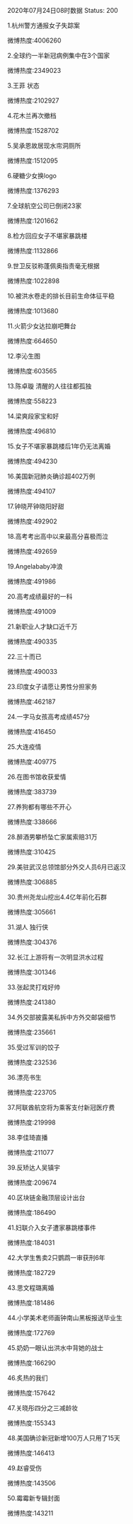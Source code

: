 2020年07月24日08时数据
Status: 200

1.杭州警方通报女子失踪案

微博热度:4006260

2.全球约一半新冠病例集中在3个国家

微博热度:2349023

3.王菲 状态

微博热度:2102927

4.花木兰再次撤档

微博热度:1528702

5.吴承恩故居现水帘洞厕所

微博热度:1512095

6.硬糖少女换logo

微博热度:1376293

7.全球航空公司已倒闭23家

微博热度:1201662

8.检方回应女子不堪家暴跳楼

微博热度:1132866

9.世卫反驳称蓬佩奥指责毫无根据

微博热度:1022898

10.被洪水卷走的排长目前生命体征平稳

微博热度:1013680

11.火箭少女达拉崩吧舞台

微博热度:664650

12.李沁生图

微博热度:603565

13.陈卓璇 清醒的人往往都孤独

微博热度:558223

14.梁爽段家宝和好

微博热度:496810

15.女子不堪家暴跳楼后1年仍无法离婚

微博热度:494230

16.美国新冠肺炎确诊超402万例

微博热度:494107

17.钟晓芹钟晓阳好甜

微博热度:492902

18.高考考出高中以来最高分喜极而泣

微博热度:492659

19.Angelababy冲浪

微博热度:491986

20.高考成绩最好的一科

微博热度:491009

21.新职业人才缺口近千万

微博热度:490335

22.三十而已

微博热度:490033

23.印度女子请愿让男性分担家务

微博热度:462187

24.一字马女孩高考成绩457分

微博热度:416450

25.大连疫情

微博热度:409775

26.在图书馆收获爱情

微博热度:383739

27.养狗都有哪些不开心

微博热度:338666

28.醉酒男攀桥坠亡家属索赔31万

微博热度:310425

29.美驻武汉总领馆部分外交人员6月已返汉

微博热度:306885

30.贵州尧龙山挖出4.4亿年前化石群

微博热度:305661

31.湖人 独行侠

微博热度:304376

32.长江上游将有一次明显洪水过程

微博热度:301346

33.张起灵打戏好帅

微博热度:241380

34.外交部披露美私拆中方外交邮袋细节

微博热度:235661

35.受过军训的饺子

微博热度:232536

36.漂亮书生

微博热度:223705

37.阿联酋航空将为乘客支付新冠医疗费

微博热度:219998

38.李佳琦直播

微博热度:211077

39.反矫达人吴镇宇

微博热度:209674

40.区块链金融顶层设计出台

微博热度:186490

41.妇联介入女子遭家暴跳楼事件

微博热度:184031

42.大学生售卖2只鹦鹉一审获刑6年

微博热度:182729

43.思文程璐离婚

微博热度:181486

44.小学美术老师画钟南山黑板报送毕业生

微博热度:172769

45.奶奶一眼认出洪水中背她的战士

微博热度:166290

46.炙热的我们

微博热度:157642

47.关晓彤四分之三减龄妆

微博热度:155343

48.美国确诊新冠新增100万人只用了15天

微博热度:146413

49.赵睿受伤

微博热度:143506

50.霉霉新专辑封面

微博热度:143211

